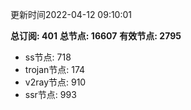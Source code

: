 更新时间2022-04-12 09:10:01

**总订阅: 401**
**总节点: 16607**
**有效节点: 2795**
- ss节点: 718
- trojan节点: 174
- v2ray节点: 910
- ssr节点: 993
